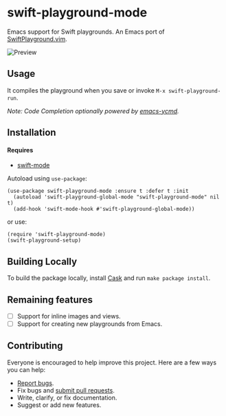 # swift-playground-mode

Emacs support for Swift playgrounds. An Emacs port of
[SwiftPlayground.vim](https://github.com/jerrymarino/SwiftPlayground.vim).

![Preview](https://camo.githubusercontent.com/302bc851794052507f85e73be3fa92f723329b76/68747470733a2f2f692e696d6775722e636f6d2f4c62413143536a2e676966)

## Usage

It compiles the playground when you save or invoke `M-x swift-playground-run`.

*Note: Code Completion optionally powered by
[emacs-ycmd](https://github.com/abingham/emacs-ycmd).*


## Installation

#### Requires

* [swift-mode](https://github.com/swift-emacs/swift-mode)

Autoload using `use-package`:

```
(use-package swift-playground-mode :ensure t :defer t :init
  (autoload 'swift-playground-global-mode "swift-playground-mode" nil t)
  (add-hook 'swift-mode-hook #'swift-playground-global-mode))
```

or use:

```
(require 'swift-playground-mode)
(swift-playground-setup)
```

## Building Locally

To build the package locally, install [Cask](https://github.com/cask/cask) and
run `make package install`.

## Remaining features

- [ ] Support for inline images and views.
- [ ] Support for creating new playgrounds from Emacs. 	

## Contributing

Everyone is encouraged to help improve this project. Here are a few ways you can
help:

- [Report bugs](https://gitlab.com/michael.sanders/swift-playground-mode/issues).
- Fix bugs and [submit pull requests](https://gitlab.com/michael.sanders/swift-playground-mode/merge_requests).
- Write, clarify, or fix documentation.
- Suggest or add new features.

